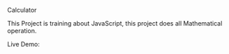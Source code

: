 Calculator

This Project is training about JavaScript, this project does all Mathematical operation.

Live Demo: 
